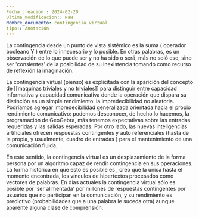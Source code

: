 ```yaml
---
Fecha_creacion:: 2024-02-20
Ultima_modificacion:: NaN
Nombre_documento: contingencia virtual
tipo:: Anotación
---
```


 
La contingencia desde un punto de vista sistémico es la suma ( operador booleano Y ) entre lo innecesario y lo posible. En otras palabras, es un observación de lo que puede ser y no ha sido o será, más no soló eso, sino ser 'consientes' de la posibilidad de su inexistencia tomando como recurso de reflexión la imaginación. 

La contingencia virtual (pienso) es explicitada con la aparición del concepto de [[maquinas triviales y no triviales]] para distinguir entre capacidad informativa y capacidad comunicativa donde la operación que dispara su distinción es un simple rendimiento: la impredecibilidad no aleatoria. Podríamos agregar impredecibilidad generalizada orientada hacia el propio rendimiento comunicativo: podemos desconocer, de hecho lo hacemos, la programación de GeoGebra, más tenemos expectativas sobre las entradas requeridas y las salidas esperadas. Por otro lado, las nuevas inteligencias artificiales  ofrecen respuestas contingentes y auto referenciales (hasta de la propia, y usualmente, cuadro de entradas ) para el mantenimiento de una comunicación fluida. 

En este sentido, la contingencia virtual es un desplazamiento de la forma persona por un algoritmo capaz de rendir contingencia en sus operaciones. La forma histórica en que esto es posible es , creo que la única hasta el momento encontrada, los vínculos de hipertextos procesados como vectores de palabras. En días actuales la contingencia virtual sólo es posible por 'ser alimentada' por millones de respuestas contingentes por usuarios que no participan en la comunicación, y su rendimiento es predictivo (probabilidades que a una palabra le suceda otra) aunque aparente alguna clase de comprensión. 







